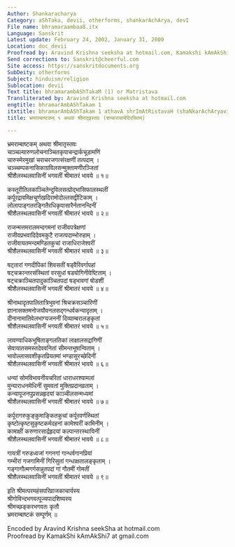 ```yaml
---
Author: Shankaracharya
Category: aShTaka, devii, otherforms, shankarAchArya, devI
File name: bhramaraambaa8.itx
Language: Sanskrit
Latest update: February 24, 2002, January 31, 2009
Location: doc_devii
Proofread by: Aravind Krishna seeksha at hotmail.com, Kamakshi kAmAkShi7 at gmail.com
Send corrections to: Sanskrit@cheerful.com
Site access: https://sanskritdocuments.org
SubDeity: otherforms
Subject: hinduism/religion
Sublocation: devii
Text title: bhramarambAShTakaM (1) or Matristava
Transliterated by: Aravind Krishna seeksha at hotmail.com
engtitle: bhramarAmbAShTakam 1
itxtitle: bhramarAmbAShTakam 1 athavA shrImAtRistavaH (shaNkarAchAryavirachitam)
title: भ्रमराम्बाष्टकम् १ अथवा श्रीमातृइस्तवः (शण्कराचार्यविरचितम्)

---
```

  
 भ्रमराम्बाष्टकम् अथवा श्रीमातृस्तवः   
चाञ्चल्यारुणलोचनाञ्चितकृपाचन्द्रार्कचूडामणिं  
चारुस्मेरमुखां चराचरजगत्संरक्षणीं तत्पदाम् ।  
चञ्च्चम्पकनासिकाग्रविलसन्मुक्तामणीरञ्जितां  
श्रीशैलस्थलवासिनीं भगवतीं श्रीमातरं भावये ॥ १॥  
  
कस्तूरीतिलकाञ्चितेन्दुविलसत्प्रोद्भासिफालस्थलीं  
कर्पूरद्रावमिक्षचूर्णखदिरामोदोल्लसद्वीटिकाम् ।  
लोलापाङ्गतरङ्गितैरधिकृपासारैर्नतानन्दिनीं  
श्रीशैलस्थलवासिनीं भगवतीं श्रीमातरं भावये ॥ २॥  
  
राजन्मत्तमरालमन्दगमनां राजीवपत्रेक्षणां  
राजीवप्रभवादिदेवमकुटै राजत्पदाम्भोरुहाम् ।  
राजीवायतमन्दमण्डितकुचां राजाधिराजेश्वरीं  
श्रीशैलस्थलवासिनीं भगवतीं श्रीमातरं भावये ॥ ३॥  
  
षट्तारां गणदीपिकां शिवसतीं षड्वैरिवर्गापहां  
षट्चक्रान्तरसंस्थितां वरसुधां षड्योगिनीवेष्टिताम् ।  
षट्चक्राञ्चितपादुकाञ्चितपदां षड्भावगां षोडशीं  
श्रीशैलस्थलवासिनीं भगवतीं श्रीमातरं भावये ॥ ४॥  
  
श्रीनाथादृतपालितात्रिभुवनां श्रिचक्रसञ्चारिणीं  
ज्ञानासक्तमनोजयौवनलसद्गन्धर्वकन्यादृताम् ।  
दीनानामातिवेलभाग्यजननीं दिव्याम्बरालङ्कृतां  
श्रीशैलस्थलवासिनीं भगवतीं श्रीमातरं भावये ॥ ५॥  
  
लावण्याधिकभूषिताङ्गलतिकां लाक्षालसद्रागिणीं  
सेवायातसमस्तदेववनितां सीमन्तभूषान्विताम् ।  
भावोल्लासवशीकृतप्रियतमां भण्डासुरच्छेदिनीं  
श्रीशैलस्थलवासिनीं भगवतीं श्रीमातरं भावये ॥ ६॥  
  
धन्यां सोमविभावनीयचरितां धाराधरश्यामलां  
मुन्याराधनमेधिनीं सुमवतां मुक्तिप्रदानव्रताम् ।  
कन्यापूजनपुप्रसन्नहृदयां काञ्चीलसन्मध्यमां  
श्रीशैलस्थलवासिनीं भगवतीं श्रीमातरं भावये ॥ ७॥  
  
कर्पूरागरुकुङ्कुमाङ्कितकुचां कर्पूरवर्णस्थितां  
कृष्टोत्कृष्टसुकृष्टकर्मदहनां कामेश्वरीं कामिनीम् ।  
कामाक्षीं करुणारसार्द्रहृदयां कल्पान्तरस्थायिनीं  
श्रीशैलस्थलवासिनीं भगवतीं श्रीमातरं भावये ॥ ८॥  
  
गायत्रीं गरुडध्वजां गगनगां गान्धर्वगानप्रियां  
गम्भीरां गजगामिनीं गिरिसुतां गन्धाक्षतालङ्कृताम् ।  
गङ्गागौत्मगर्गसन्नुतपदां गां गौतमीं गोमतीं  
श्रीशैलस्थलवासिनीं भगवतीं श्रीमातरं भावये ॥ ९॥  
  
इति श्रीमत्परमहंसपरिव्राजकाचार्यस्य  
श्रीगोविन्दभगवत्पूज्यपादशिष्यस्य  
श्रीमच्छङ्करभगवतः कृतौ  
भ्रमराम्बाष्टकं सम्पूर्णम् ॥  
  
  
Encoded by Aravind Krishna seekSha at hotmail.com  
Proofread by KamakShi kAmAkShi7 at gmail.com  
  
